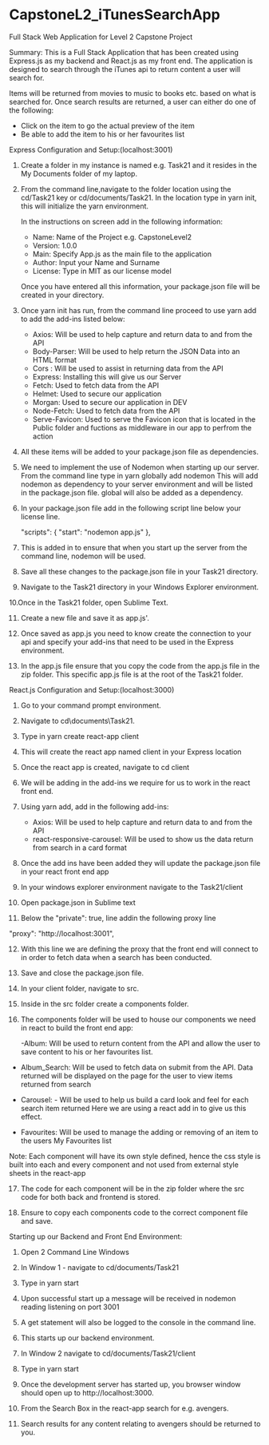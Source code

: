 # CapstoneL2_iTunesSearchApp
 Full Stack Web Application for Level 2 Capstone Project


Summary: This is a Full Stack Application that has been created using Express.js as my backend and React.js as my front end. The application is designed to search through the iTunes api to return content a user will search for.

Items will be returned from movies to music to books etc. based on what is searched for.
Once search results are returned, a user can either do one of the following:

 - Click on the item to go the actual preview of the item
 - Be able to add the item to his or her favourites list

Express Configuration and Setup:(localhost:3001)

1. Create a folder in my instance is named e.g. Task21 and it resides in the My Documents folder of my laptop.

2. From the command line,navigate to the folder location using the cd/Task21 key or cd/documents/Task21. 
   In the location type in yarn init, this will initialize the yarn environment.

   In the instructions on screen add in the following information:
    - Name: Name of the Project e.g. CapstoneLevel2
    - Version: 1.0.0
    - Main: Specify App.js as the main file to the application
    - Author: Input your Name and Surname
    - License: Type in MIT as our license model 

   Once you have entered all this information, your package.json file will be created in your directory.


3. Once yarn init has run, from the command line proceed to use yarn add to add the add-ins listed below:

   - Axios: Will be used to help capture and return data to and from the API
   - Body-Parser: Will be used to help return the JSON Data into an HTML format
   - Cors : Will be used to assist in returning data from the API
   - Express: Installing this will give us our Server 
   - Fetch: Used to fetch data from the API
   - Helmet: Used to secure our application
   - Morgan: Used to secure our application in DEV
   - Node-Fetch: Used to fetch data from the API
   - Serve-Favicon: Used to serve the Favicon icon that is located in the Public folder and fuctions as middleware 
     in our app to perfrom the action

4. All these items will be added to your package.json file as dependencies.

5. We need to implement the use of Nodemon when starting up our server. 
   From the command line type in yarn globally add nodemon
   This will add nodemon as dependency to your server environment and will be listed in the package.json file.
   global will also be added as a dependency.

6. In your package.json file add in the following script line below your license line.

   "scripts": {
    "start": "nodemon app.js"
  },


7. This is added in to ensure that when you start up the server from the command line, nodemon will be used.

8. Save all these changes to the package.json file in your Task21 directory.

9. Navigate to the Task21 directory in your Windows Explorer environment.

10.Once in the Task21 folder, open Sublime Text.

11. Create a new file and save it as app.js'.

12. Once saved as app.js you need to know create the connection to your api and specify your add-ins that need
    to be used in the Express environment.

13. In the app.js file ensure that you copy the code from the app.js file in the zip folder.
    This specific app.js file is at the root of the Task21 folder. 

			

React.js Configuration and Setup:(localhost:3000)


1. Go to your command prompt environment.

2. Navigate to cd\documents\Task21.

3. Type in yarn create react-app client

4. This will create the react app named client in your Express location

5. Once the react app is created, navigate to cd client

6. We will be adding in the add-ins we require for us to work in the react front end.

7. Using yarn add, add in the following add-ins:

   - Axios: Will be used to help capture and return data to and from the API
   - react-responsive-carousel: Will be used to show us the data return from search in a card format

8. Once the add ins have been added they will update the package.json file in your react front end app

9. In your windows explorer environment navigate to the Task21/client

10. Open package.json in Sublime text

11. Below the "private": true, line addin the following proxy line 

   "proxy": "http://localhost:3001",


12. With this line we are defining the proxy that the front end will connect to in order to fetch data when a
    search has been conducted.


13. Save and close the package.json file.


14. In your client folder, navigate to src.

15.  Inside in the src folder create a components folder.

16. The components folder will be used to house our components we need in react to build the front end app:

    -Album: Will be used to return content from the API and allow the user to save content to his or her
     favourites list.


   - Album_Search: Will be used to fetch data on submit from the API. Data returned will be displayed on the page
     for the user to view items returned from search

   - Carousel: - Will be used to help us build a card look and feel for each search item returned
     Here we are using a react add in to give us this effect.


   - Favourites: Will be used to manage the adding or removing of an item to the users My Favourites list


 Note: Each component will have its own style defined, hence the css style is built into each and every component and not used from external style sheets in the react-app

17. The code for each component will be in the zip folder where the src code for both back and frontend is stored.

18. Ensure to copy each components code to the correct component file and save.


Starting up our Backend and Front End Environment:

1. Open 2 Command Line Windows

2. In Window 1 - navigate to cd/documents/Task21

3. Type in yarn start

4. Upon successful start up a message will be received in nodemon reading listening on port 3001

5. A get statement will also be logged to the console in the command line.

7. This starts up our backend environment. 


8. In Window 2 navigate to cd/documents/Task21/client 

9. Type in yarn start

10. Once the development server has started up, you browser window should open up to http://localhost:3000.

11. From the Search Box in the react-app search for e.g. avengers. 

12. Search results for any content relating to avengers should be returned to you. 